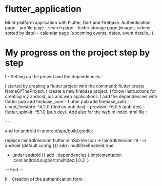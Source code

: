 # flutter_application

Multi-platform application with Flutter, Dart and Firebase. Authentication page - profile page - search page - folder storage page (images, videos sorted by date) - calendar page (upcoming events, dates, event details...).


# My progress on the project step by step

I - Setting up the project and the dependencies :

I started by creating a flutter project with the command: flutter create NameOfTheProject. 
I create a new firebase project, I follow instructions for creating my android, ios and web applications. I add the dependencies with flutter pub add firebase_core -  flutter pub add firebase_auth - cloud_firestore: ^4.2.0 (find on pub.dev) - provider: ^6.0.5 (pub.dev) - flutter_spinkit: ^5.1.0 (pub.dev). Add also for the web in index.html file :    
<script src="https://www.gstatic.com/firebasejs/8.10.0/firebase-app.js"></script> - <script src="https://www.gstatic.com/firebasejs/8.10.0/firebase-auth.js"></script> - <script src="https://www.gstatic.com/firebasejs/8.10.0/firebase-firestore.js"></script>.

and for android in android/app/build.gradle:

replace minSdkVersion flutter.minSdkVersion -> minSdkVersion 19 - 
in android {default config {}} add : multiDexEnabled true 
- under android {} add :
dependencies {
    implementation 'com.android.support:multidex:1.0.3'
}

 -- End --
 
 II - Creation of the authentication form : 
